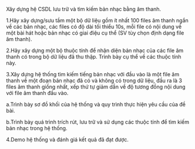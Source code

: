 Xây dựng hệ CSDL lưu trữ và tìm kiếm bản nhạc bằng âm thanh.

1.Hãy xây dựng/sưu tầm một bộ dữ liệu gồm ít nhất 100 files âm thanh ngắn về các bản nhạc, các files có độ dài tối thiểu 10s, mỗi file có nội dung về một bài hát hoặc bản nhạc có giai điệu cụ thể (SV tùy chọn định dạng file âm thanh).

2.Hãy xây dựng một bộ thuộc tính để nhận diện bản nhạc của các file âm thanh có trong bộ dữ liệu đã thu thập. Trình bày cụ thể về các thuộc tính này.

3.Xây dựng hệ thống tìm kiếm tiếng bản nhạc với đầu vào là một file âm thanh về một đoạn bản nhạc đã có và không có trong dữ liệu, đầu ra là 3 files âm thanh giống nhất, xếp thứ tự giảm dần về độ tương đồng nội dung với file âm thanh đầu vào.

a.Trình bày sơ đồ khối của hệ thống và quy trình thực hiện yêu cầu của đề bài.

b.Trình bày quá trình trích rút, lưu trữ và sử dụng các thuộc tính để tìm kiếm bản nhạc trong hệ thống.

4.Demo hệ thống và đánh giá kết quả đã đạt được.
